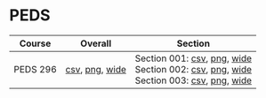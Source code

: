# PEDS

| Course | Overall | Section |
| ------ | ------- | ------- |
| PEDS 296 | [csv](https://github.com/UCSD-Historical-Enrollment-Data/2025Winter/blob/main/overall/PEDS%20296.csv), [png](https://raw.githubusercontent.com/UCSD-Historical-Enrollment-Data/2025Winter/main/plot_overall/PEDS%20296.png), [wide](https://raw.githubusercontent.com/UCSD-Historical-Enrollment-Data/2025Winter/main/plot_overall_wide/PEDS%20296.png) | Section 001: [csv](https://github.com/UCSD-Historical-Enrollment-Data/2025Winter/blob/main/section/PEDS%20296_001.csv), [png](https://raw.githubusercontent.com/UCSD-Historical-Enrollment-Data/2025Winter/main/plot_section/PEDS%20296_001.png), [wide](https://raw.githubusercontent.com/UCSD-Historical-Enrollment-Data/2025Winter/main/plot_section_wide/PEDS%20296_001.png)<br>Section 002: [csv](https://github.com/UCSD-Historical-Enrollment-Data/2025Winter/blob/main/section/PEDS%20296_002.csv), [png](https://raw.githubusercontent.com/UCSD-Historical-Enrollment-Data/2025Winter/main/plot_section/PEDS%20296_002.png), [wide](https://raw.githubusercontent.com/UCSD-Historical-Enrollment-Data/2025Winter/main/plot_section_wide/PEDS%20296_002.png)<br>Section 003: [csv](https://github.com/UCSD-Historical-Enrollment-Data/2025Winter/blob/main/section/PEDS%20296_003.csv), [png](https://raw.githubusercontent.com/UCSD-Historical-Enrollment-Data/2025Winter/main/plot_section/PEDS%20296_003.png), [wide](https://raw.githubusercontent.com/UCSD-Historical-Enrollment-Data/2025Winter/main/plot_section_wide/PEDS%20296_003.png) |
